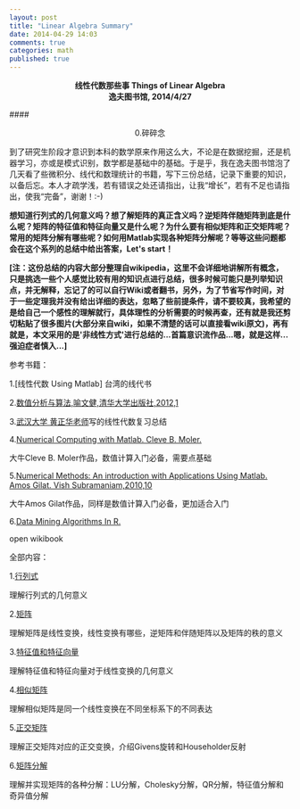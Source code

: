 ```yaml
---
layout: post
title: "Linear Algebra Summary"
date: 2014-04-29 14:03
comments: true
categories: math
published: true
---
```


**<center>线性代数那些事 Things of Linear Algebra</center>**
**<center>逸夫图书馆, 2014/4/27</center>**

####<center>0.碎碎念</center>

到了研究生阶段才意识到本科的数学原来作用这么大，不论是在数据挖掘，还是机器学习，亦或是模式识别，数学都是基础中的基础。于是乎，我在逸夫图书馆泡了几天看了些微积分、线代和数理统计的书籍，写下三份总结，记录下重要的知识，以备后忘。本人才疏学浅，若有错误之处还请指出，让我“增长”，若有不足也请指出，使我“完备”，谢谢！:-)

**想知道行列式的几何意义吗？想了解矩阵的真正含义吗？逆矩阵伴随矩阵到底是什么呢？矩阵的特征值和特征向量又是什么呢？为什么要有相似矩阵和正交矩阵呢？常用的矩阵分解有哪些呢？如何用Matlab实现各种矩阵分解呢？等等这些问题都会在这个系列的总结中给出答案，Let's start！**


**[注：这份总结的内容大部分整理自wikipedia，这里不会详细地讲解所有概念，只是挑选一些个人感觉比较有用的知识点进行总结，很多时候可能只是列举知识点，并无解释，忘记了的可以自行Wiki或者翻书，另外，为了节省写作时间，对于一些定理我并没有给出详细的表达，忽略了些前提条件，请不要较真，我希望的是给自己一个感性的理解就行，具体理性的分析需要的时候再查，还有就是我还剪切粘贴了很多图片(大部分来自wiki，如果不清楚的话可以直接看wiki原文)，再有就是，本文采用的是'非线性方式'进行总结的...首篇意识流作品...嗯，就是这样...强迫症者慎入...]**


参考书籍：

1.[线性代数 Using Matlab] 台湾的线代书

2.[数值分析与算法,喻文健,清华大学出版社,2012,1](http://book.douban.com/subject/7161824/)

3.[武汉大学 黄正华老师](http://aff.whu.edu.cn/huangzh/)写的线性代数复习总结

4.[Numerical Computing with Matlab. Cleve B. Moler.](http://www.mathworks.cn/moler/) 

大牛Cleve B. Moler作品，数值计算入门必备，需要点基础

5.[Numerical Methods: An introduction with Applications Using Matlab. Amos Gilat. Vish Subramaniam,2010,10](http://as.wiley.com/WileyCDA/WileyTitle/productCd-EHEP001929.html) 

大牛Amos Gilat作品，同样是数值计算入门必备，更加适合入门

6.[Data Mining Algorithms In R.](http://en.wikibooks.org/w/index.php?title=Data_Mining_Algorithms_In_R&stable=1)

open wikibook

全部内容：

1.[行列式](http://hujiaweibujidao.github.io/blog/2014/04/29/linearalgebra-summary-1/) 

理解行列式的几何意义

2.[矩阵](http://hujiaweibujidao.github.io/blog/2014/04/29/linearalgebra-summary-2/) 

理解矩阵是线性变换，线性变换有哪些，逆矩阵和伴随矩阵以及矩阵的秩的意义
 
3.[特征值和特征向量](http://hujiaweibujidao.github.io/blog/2014/04/29/linearalgebra-summary-3/) 

理解特征值和特征向量对于线性变换的几何意义

4.[相似矩阵](http://hujiaweibujidao.github.io/blog/2014/04/29/linearalgebra-summary-4/) 

理解相似矩阵是同一个线性变换在不同坐标系下的不同表达

5.[正交矩阵](http://hujiaweibujidao.github.io/blog/2014/04/29/linearalgebra-summary-5/) 

理解正交矩阵对应的正交变换，介绍Givens旋转和Householder反射

6.[矩阵分解](http://hujiaweibujidao.github.io/blog/2014/04/29/linearalgebra-summary-6/) 

理解并实现矩阵的各种分解：LU分解，Cholesky分解，QR分解，特征值分解和奇异值分解

[book]: http://hujiaweibujidao.github.io/files/linear_algebra_huangzhenghua.pdf


